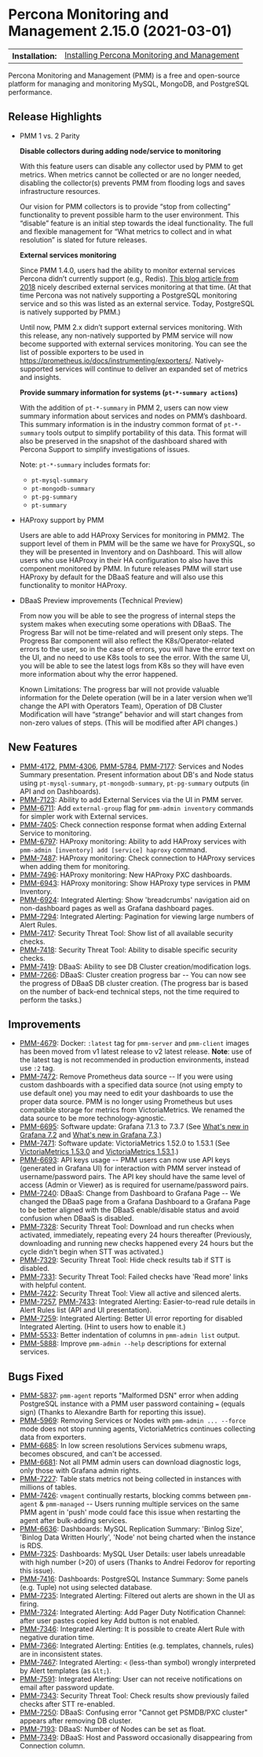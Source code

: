 # Percona Monitoring and Management 2.15.0 (2021-03-01)

<table class="docutils field-list" frame="void" rules="none">
  <colgroup>
    <col class="field-name">
    <col class="field-body">
  </colgroup>
  <tbody valign="top">
    <tr class="field-odd field">
      <th class="field-name">Installation:</th>
      <td class="field-body">
        <a class="reference external" href="https://www.percona.com/software/pmm/quickstart">Installing Percona Monitoring and Management</a></td>
    </tr>
  </tbody>
</table>

Percona Monitoring and Management (PMM) is a free and open-source platform for managing and monitoring MySQL, MongoDB, and PostgreSQL performance.

## Release Highlights

- PMM 1 vs. 2 Parity

    **Disable collectors during adding node/service to monitoring**

    With this feature users can disable any collector used by PMM to get metrics. When metrics cannot be collected or are no longer needed, disabling the collector(s) prevents PMM from flooding logs and saves infrastructure resources.

    Our vision for PMM collectors is to provide “stop from collecting” functionality to prevent possible harm to the user environment. This “disable” feature is an initial step towards the ideal functionality. The full and flexible management for “What metrics to collect and in what resolution” is slated for future releases.

    **External services monitoring**

    Since PMM 1.4.0, users had the ability to monitor external services Percona didn’t currently support (e.g., Redis). [This blog article from 2018](https://www.percona.com/blog/2018/02/12/percona-monitoring-management-pmm-support-external-monitoring-services-yes/) nicely described external services monitoring at that time. (At that time Percona was not natively supporting a PostgreSQL monitoring service and so this was listed as an external service. Today, PostgreSQL is natively supported by PMM.)

    Until now, PMM 2.x didn’t support external services monitoring. With this release, any non-natively supported by PMM service will now become supported with external services monitoring. You can see the list of possible exporters to be used in <https://prometheus.io/docs/instrumenting/exporters/>. Natively-supported services will continue to deliver an expanded set of metrics and insights.

    **Provide summary information for  systems (`pt-*-summary actions`)**

    With the addition of `pt-*-summary` in PMM 2, users can now view summary information about services and nodes on PMM’s dashboard. This summary information is in the industry common format of `pt-*-summary` tools output to simplify portability of this data. This format will also be preserved in the snapshot of the dashboard shared with Percona Support to simplify investigations of issues.

    Note: `pt-*-summary` includes formats for:

    - `pt-mysql-summary`
    - `pt-mongodb-summary`
    - `pt-pg-summary`
    - `pt-summary`

- HAProxy support by PMM

    Users are able to add HAProxy Services for monitoring in PMM2. The support level of them in PMM will be the same we have for ProxySQL, so they will be presented in Inventory and on Dashboard. This will allow users who use HAProxy in their HA configuration to also have this component monitored by PMM. In future releases PMM will start use HAProxy by default for the DBaaS feature and will also use this functionality to monitor HAProxy.

- DBaaS Preview improvements (Technical  Preview)

    From now you will be able to see the progress of internal steps the system makes when executing some operations with DBaaS. The Progress Bar will not be time-related and will present only steps. The Progress Bar component will also reflect the K8s/Operator-related errors to the user, so in the case of errors, you will have the error text on the UI, and no need to use K8s tools to see the error. With the same UI, you will be able to see the latest logs from K8s so they will have even more information about why the error happened.

    Known Limitations: The progress bar will not provide valuable information for the Delete operation (will be in a later version when we’ll change the API with Operators Team), Operation of DB Cluster Modification will have “strange” behavior and will start changes from non-zero values of steps. (This will be modified after API changes.)

## New Features

- [PMM-4172](https://jira.percona.com/browse/PMM-4172), [PMM-4306](https://jira.percona.com/browse/PMM-4306), [PMM-5784](https://jira.percona.com/browse/PMM-5784), [PMM-7177](https://jira.percona.com/browse/PMM-7177): Services and Nodes Summary presentation. Present information about DB's and Node status using `pt-mysql-summary`, `pt-mongodb-summary`, `pt-pg-summary` outputs (in API and on Dashboards).
- [PMM-7123](https://jira.percona.com/browse/PMM-7123): Ability to add External Services via the UI in PMM server.
- [PMM-6711](https://jira.percona.com/browse/PMM-6711): Add `external-group` flag for `pmm-admin inventory` commands for simpler work with External services.
- [PMM-7405](https://jira.percona.com/browse/PMM-7405): Check connection response format when adding External Service to monitoring.
- [PMM-6797](https://jira.percona.com/browse/PMM-6797): HAProxy monitoring: Ability to add HAProxy services with `pmm-admin [inventory] add [service] haproxy` command.
- [PMM-7487](https://jira.percona.com/browse/PMM-7487): HAProxy monitoring: Check connection to HAProxy services when adding them for monitoring.
- [PMM-7496](https://jira.percona.com/browse/PMM-7496): HAProxy monitoring: New HAProxy PXC dashboards.
- [PMM-6943](https://jira.percona.com/browse/PMM-6943): HAProxy monitoring: Show HAProxy type services in PMM Inventory.
- [PMM-6924](https://jira.percona.com/browse/PMM-6924): Integrated Alerting: Show 'breadcrumbs' navigation aid on non-dashboard pages as well as Grafana dashboard pages.
- [PMM-7294](https://jira.percona.com/browse/PMM-7294): Integrated Alerting: Pagination for viewing large numbers of Alert Rules.
- [PMM-7417](https://jira.percona.com/browse/PMM-7417): Security Threat Tool: Show list of all available security checks.
- [PMM-7418](https://jira.percona.com/browse/PMM-7418): Security Threat Tool: Ability to disable specific security checks.
- [PMM-7419](https://jira.percona.com/browse/PMM-7419): DBaaS: Ability to see DB Cluster creation/modification logs.
- [PMM-7266](https://jira.percona.com/browse/PMM-7266): DBaaS: Cluster creation progress bar -- You can now see the progress of DBaaS DB cluster creation. (The progress bar is based on the number of back-end technical steps, not the time required to perform the tasks.)

## Improvements

- [PMM-4679](https://jira.percona.com/browse/PMM-4679): Docker: `:latest` tag for `pmm-server` and `pmm-client` images has been moved from v1 latest release to v2 latest release.  **Note**: use of the latest tag is not recommended in production environments, instead use `:2` tag.
- [PMM-7472](https://jira.percona.com/browse/PMM-7472): Remove Prometheus data source -- If you were using custom dashboards with a specified data source (not using empty to use default one) you may need to edit your dashboards to use the proper data source. PMM is no longer using Prometheus but uses compatible storage for metrics from VictoriaMetrics. We renamed the data source to be more technology-agnostic.
- [PMM-6695](https://jira.percona.com/browse/PMM-6695): Software update: Grafana 7.1.3 to 7.3.7 (See [What's new in Grafana 7.2](https://grafana.com/docs/grafana/latest/whatsnew/whats-new-in-v7-2) and [What's new in Grafana 7.3](https://grafana.com/docs/grafana/latest/whatsnew/whats-new-in-v7-3/).)
- [PMM-7471](https://jira.percona.com/browse/PMM-7471): Software update: VictoriaMetrics 1.52.0 to 1.53.1 (See [VictoriaMetrics 1.53.0](https://github.com/VictoriaMetrics/VictoriaMetrics/releases/tag/v1.53.0) and [VictoriaMetrics 1.53.1](https://github.com/VictoriaMetrics/VictoriaMetrics/releases/tag/v1.53.1).)
- [PMM-6693](https://jira.percona.com/browse/PMM-6693): API keys usage -- PMM users can now use API keys (generated in Grafana UI) for interaction with PMM server instead of username/password pairs. The API key should have the same level of access (Admin or Viewer) as is required for username/password pairs.
- [PMM-7240](https://jira.percona.com/browse/PMM-7240): DBaaS: Change from Dashboard to Grafana Page -- We changed the DBaaS page from a Grafana Dashboard to a Grafana Page to be better aligned with the DBaaS enable/disable status and avoid confusion when DBaaS is disabled.
- [PMM-7328](https://jira.percona.com/browse/PMM-7328): Security Threat Tool: Download and run checks when activated, immediately, repeating every 24 hours thereafter (Previously, downloading and running new checks happened every 24 hours but the cycle didn't begin when STT was activated.)
- [PMM-7329](https://jira.percona.com/browse/PMM-7329): Security Threat Tool: Hide check results tab if STT is disabled.
- [PMM-7331](https://jira.percona.com/browse/PMM-7331): Security Threat Tool: Failed checks have 'Read more' links with helpful content.
- [PMM-7422](https://jira.percona.com/browse/PMM-7422): Security Threat Tool: View all active and silenced alerts.
- [PMM-7257](https://jira.percona.com/browse/PMM-7257), [PMM-7433](https://jira.percona.com/browse/PMM-7433): Integrated Alerting: Easier-to-read rule details in Alert Rules list (API and UI presentation).
- [PMM-7259](https://jira.percona.com/browse/PMM-7259): Integrated Alerting: Better UI error reporting for disabled Integrated Alerting. (Hint to users how to enable it.)
- [PMM-5533](https://jira.percona.com/browse/PMM-5533): Better indentation of columns in `pmm-admin list` output.
- [PMM-5888](https://jira.percona.com/browse/PMM-5888): Improve `pmm-admin --help` descriptions for external services.

## Bugs Fixed

- [PMM-5837](https://jira.percona.com/browse/PMM-5837): `pmm-agent` reports "Malformed DSN" error when adding PostgreSQL instance with a PMM user password containing `=` (equals sign) (Thanks to Alexandre Barth for reporting this issue).
- [PMM-5969](https://jira.percona.com/browse/PMM-5969): Removing Services or Nodes with `pmm-admin ... --force` mode does not stop running agents, VictoriaMetrics continues collecting data from exporters.
- [PMM-6685](https://jira.percona.com/browse/PMM-6685): In low screen resolutions Services submenu wraps, becomes obscured, and can't be accessed.
- [PMM-6681](https://jira.percona.com/browse/PMM-6681): Not all PMM admin users can download diagnostic logs, only those with Grafana admin rights.
- [PMM-7227](https://jira.percona.com/browse/PMM-7227): Table stats metrics not being collected in instances with millions of tables.
- [PMM-7426](https://jira.percona.com/browse/PMM-7426): `vmagent` continually restarts, blocking comms between `pmm-agent` & `pmm-managed` -- Users running multiple services on the same PMM agent in 'push' mode could face this issue when restarting the agent after bulk-adding services.
- [PMM-6636](https://jira.percona.com/browse/PMM-6636): Dashboards: MySQL Replication Summary: 'Binlog Size', 'Binlog Data Written Hourly', 'Node' not being charted when the instance is RDS.
- [PMM-7325](https://jira.percona.com/browse/PMM-7325): Dashboards: MySQL User Details: user labels unreadable with high number (>20) of users (Thanks to Andrei Fedorov for reporting this issue).
- [PMM-7416](https://jira.percona.com/browse/PMM-7416): Dashboards: PostgreSQL Instance Summary: Some panels (e.g. Tuple) not using selected database.
- [PMM-7235](https://jira.percona.com/browse/PMM-7235): Integrated Alerting: Filtered out alerts are shown in the UI as firing.
- [PMM-7324](https://jira.percona.com/browse/PMM-7324): Integrated Alerting: Add Pager Duty Notification Channel: after user pastes copied key Add button is not enabled.
- [PMM-7346](https://jira.percona.com/browse/PMM-7346): Integrated Alerting: It is possible to create Alert Rule with negative duration time.
- [PMM-7366](https://jira.percona.com/browse/PMM-7366): Integrated Alerting: Entities (e.g. templates, channels, rules) are in inconsistent states.
- [PMM-7467](https://jira.percona.com/browse/PMM-7467): Integrated Alerting: `<` (less-than symbol) wrongly interpreted by Alert templates (as `&lt;`).
- [PMM-7591](https://jira.percona.com/browse/PMM-7591): Integrated Alerting: User can not receive notifications on email after password update.
- [PMM-7343](https://jira.percona.com/browse/PMM-7343): Security Threat Tool: Check results show previously failed checks after STT re-enabled.
- [PMM-7250](https://jira.percona.com/browse/PMM-7250): DBaaS: Confusing error "Cannot get PSMDB/PXC cluster" appears after removing DB cluster.
- [PMM-7193](https://jira.percona.com/browse/PMM-7193): DBaaS: Number of Nodes can be set as float.
- [PMM-7349](https://jira.percona.com/browse/PMM-7349): DBaaS: Host and Password occasionally disappearing from Connection column.
